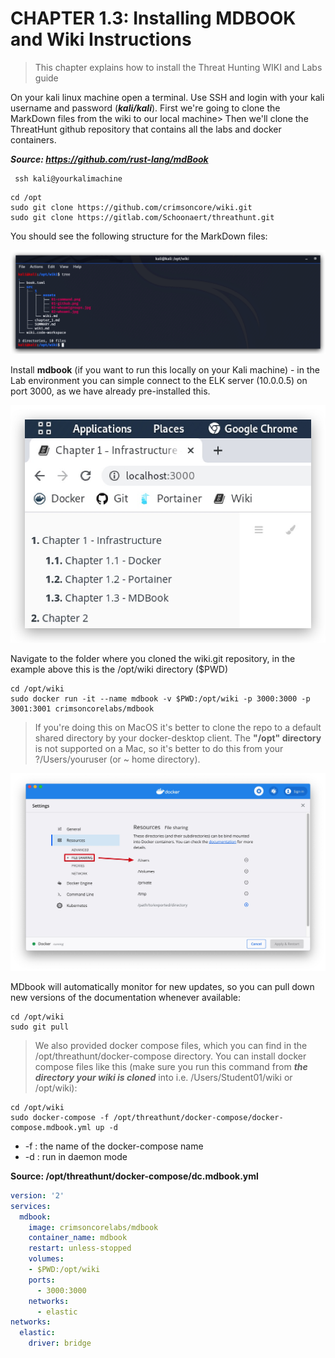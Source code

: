 CHAPTER 1.3: Installing MDBOOK and Wiki Instructions
====

>This chapter explains how to install the Threat Hunting WIKI and Labs guide

On your kali linux machine open a terminal. Use SSH and login with your kali username and password (***kali/kali***). First we're going to clone the MarkDown files from the wiki to our local machine> Then we'll clone the ThreatHunt github repository that contains all the labs and docker containers.

***Source: https://github.com/rust-lang/mdBook***

```code
 ssh kali@yourkalimachine
``` 

 ```code
 cd /opt
 sudo git clone https://github.com/crimsoncore/wiki.git
 sudo git clone https://gitlab.com/Schoonaert/threathunt.git
```
You should see the following structure for the MarkDown files:

![Screenshot command](./1.3/assets/01-gitclonewiki.jpg)

Install **mdbook** (if you want to run this locally on your Kali machine) - in the Lab environment you can simple connect to the ELK server (10.0.0.5) on port 3000, as we have already pre-installed this.

![Screenshot command](./1.3/assets/02-mdbook.jpg)

Navigate to the folder where you cloned the wiki.git repository, in the example above this is the /opt/wiki directory ($PWD)

```code
cd /opt/wiki
sudo docker run -it --name mdbook -v $PWD:/opt/wiki -p 3000:3000 -p 3001:3001 crimsoncorelabs/mdbook
```

> If you're doing this on MacOS it's better to clone the repo to a default shared directory by your docker-desktop client. The __"/opt" directory__ is not supported on a Mac, so it's better to do this from your ?/Users/youruser (or ~ home directory).

![Screenshot command](./1.3/assets/03-dockersharing.jpg)

MDbook will automatically monitor for new updates, so you can pull down new versions of the documentation whenever available:

```code
cd /opt/wiki
sudo git pull
```

> We also provided docker compose files, which you can find in the /opt/threathunt/docker-compose directory. You can install docker compose files like this (make sure you run this command from ***the directory your wiki is cloned*** into i.e. /Users/Student01/wiki or /opt/wiki):

```code
cd /opt/wiki
sudo docker-compose -f /opt/threathunt/docker-compose/docker-compose.mdbook.yml up -d
```
- -f : the name of the docker-compose name
- -d : run in daemon mode

**Source: /opt/threathunt/docker-compose/dc.mdbook.yml**
```yml
version: '2'
services:
  mdbook:
    image: crimsoncorelabs/mdbook
    container_name: mdbook
    restart: unless-stopped
    volumes:
    - $PWD:/opt/wiki
    ports:
      - 3000:3000
    networks:
      - elastic
networks:
  elastic:
    driver: bridge
```